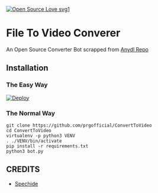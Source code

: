 [![Open Source Love svg1](https://badges.frapsoft.com/os/v1/open-source.svg?v=103)](https://github.com/ellerbrock/open-source-badges/)

# File To Video Converer

An Open Source Converter Bot scrapped from [Anydl Repo](https://github.com/spechide/anydlbot)



## Installation


### The Easy Way

[![Deploy](https://www.herokucdn.com/deploy/button.svg)](https://heroku.com/deploy?template=https://github.com/Munnipopz/mp-convert-2021)

### The Normal Way

```
git clone https://github.com/prgofficial/ConvertToVideo
cd ConvertToVideo
virtualenv -p python3 VENV
. ./VENV/bin/activate
pip install -r requirements.txt
python3 bot.py
```


## CREDITS

- [Spechide](https://telegram.dog/spechide)

